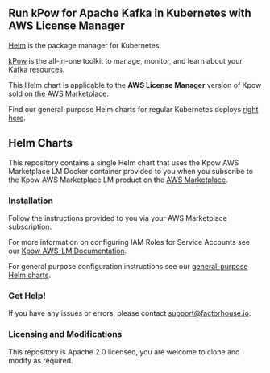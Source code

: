 ## Run kPow for Apache Kafka in Kubernetes with AWS License Manager

[Helm](https://helm.sh) is the package manager for Kubernetes.

[kPow](https://kpow.io) is the all-in-one toolkit to manage, monitor, and learn about your Kafka resources.

This Helm chart is applicable to the **AWS License Manager** version of Kpow [sold on the AWS Marketplace](https://aws.amazon.com/marketplace/pp/prodview-vgghgqdsplhvc).

Find our general-purpose Helm charts for regular Kubernetes deploys [right here](https://github.com/operatr-io/kpow-helm-charts).

## Helm Charts

This repository contains a single Helm chart that uses the Kpow AWS Marketplace LM Docker container provided to you when you subscribe to the Kpow AWS Marketplace LM product on the [AWS Marketplace](https://aws.amazon.com/marketplace/pp/prodview-vgghgqdsplhvc).

### Installation

Follow the instructions provided to you via your AWS Marketplace subscription.

For more information on configuring IAM Roles for Service Accounts see our [Kpow AWS-LM Documentation](https://docs.kpow.io/installation/aws-marketplace-lm/).

For general purpose configuration instructions see our [general-purpose Helm charts](https://github.com/operatr-io/kpow-helm-charts).

### Get Help!

If you have any issues or errors, please contact support@factorhouse.io.

### Licensing and Modifications

This repository is Apache 2.0 licensed, you are welcome to clone and modify as required.
